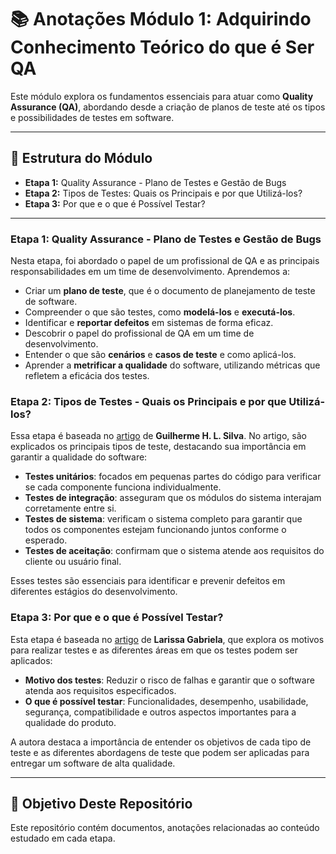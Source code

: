 

# 📚 Anotações Módulo 1: Adquirindo Conhecimento Teórico do que é Ser QA

Este módulo explora os fundamentos essenciais para atuar como **Quality Assurance (QA)**, abordando desde a criação de planos de teste até os tipos e possibilidades de testes em software.

---

## 📂 Estrutura do Módulo

- **Etapa 1:** Quality Assurance - Plano de Testes e Gestão de Bugs
- **Etapa 2:** Tipos de Testes: Quais os Principais e por que Utilizá-los?
- **Etapa 3:** Por que e o que é Possível Testar?

---

### Etapa 1: Quality Assurance - Plano de Testes e Gestão de Bugs

Nesta etapa, foi abordado o papel de um profissional de QA e as principais responsabilidades em um time de desenvolvimento. Aprendemos a:

- Criar um **plano de teste**, que é o documento de planejamento de teste de software.
- Compreender o que são testes, como **modelá-los** e **executá-los**.
- Identificar e **reportar defeitos** em sistemas de forma eficaz.
- Descobrir o papel do profissional de QA em um time de desenvolvimento.
- Entender o que são **cenários** e **casos de teste** e como aplicá-los.
- Aprender a **metrificar a qualidade** do software, utilizando métricas que refletem a eficácia dos testes.

### Etapa 2: Tipos de Testes - Quais os Principais e por que Utilizá-los?

Essa etapa é baseada no [artigo](https://www.alura.com.br/artigos/tipos-de-testes-principais-por-que-utiliza-los) de **Guilherme H. L. Silva**. No artigo, são explicados os principais tipos de teste, destacando sua importância em garantir a qualidade do software:

- **Testes unitários**: focados em pequenas partes do código para verificar se cada componente funciona individualmente.
- **Testes de integração**: asseguram que os módulos do sistema interajam corretamente entre si.
- **Testes de sistema**: verificam o sistema completo para garantir que todos os componentes estejam funcionando juntos conforme o esperado.
- **Testes de aceitação**: confirmam que o sistema atende aos requisitos do cliente ou usuário final.

Esses testes são essenciais para identificar e prevenir defeitos em diferentes estágios do desenvolvimento.

### Etapa 3: Por que e o que é Possível Testar?

Esta etapa é baseada no [artigo](https://www.alura.com.br/artigos/por-que-e-o-que-e-possivel-testar) de **Larissa Gabriela**, que explora os motivos para realizar testes e as diferentes áreas em que os testes podem ser aplicados:

- **Motivo dos testes**: Reduzir o risco de falhas e garantir que o software atenda aos requisitos especificados.
- **O que é possível testar**: Funcionalidades, desempenho, usabilidade, segurança, compatibilidade e outros aspectos importantes para a qualidade do produto.

A autora destaca a importância de entender os objetivos de cada tipo de teste e as diferentes abordagens de teste que podem ser aplicadas para entregar um software de alta qualidade.

---

## 🚀 Objetivo Deste Repositório

Este repositório contém documentos, anotações  relacionadas ao conteúdo estudado em cada etapa. 
